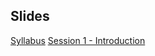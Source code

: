 ## Slides

[Syllabus](syllabus.html)
[Session 1 - Introduction](session-1/SocConspiracy1_Intro-slides.qmd)

